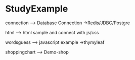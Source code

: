 # StudyExample
connection  --> Database Connection
->Redis/JDBC/Postgre

html --> html sample and connect with js/css

wordsguess --> javascript example ->thymyleaf

shoppingchart --> Demo-shop
